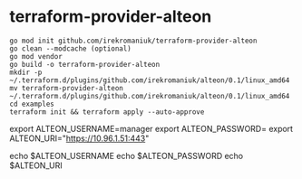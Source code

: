 # terraform-provider-alteon


```
go mod init github.com/irekromaniuk/terraform-provider-alteon
go clean --modcache (optional)
go mod vendor 
go build -o terraform-provider-alteon
mkdir -p ~/.terraform.d/plugins/github.com/irekromaniuk/alteon/0.1/linux_amd64
mv terraform-provider-alteon ~/.terraform.d/plugins/github.com/irekromaniuk/alteon/0.1/linux_amd64
cd examples
terraform init && terraform apply --auto-approve
```


export ALTEON_USERNAME=manager
export ALTEON_PASSWORD=
export ALTEON_URI="https://10.96.1.51:443"

echo $ALTEON_USERNAME
echo $ALTEON_PASSWORD
echo $ALTEON_URI